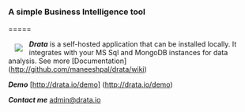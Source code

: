 
### A simple Business Intelligence tool
=====

<a href="http://drata.io"><img src="https://github.com/maneeshpal/drata/wiki/images/logo_main.png" align="left" hspace="13" vspace="8"></a>

***Drata*** is a self-hosted application that can be installed locally. It integrates with your MS Sql and MongoDB instances for data analysis. See more [Documentation] (http://github.com/maneeshpal/drata/wiki)

***Demo*** [http://drata.io/demo] (http://drata.io/demo)

***Contact me*** admin@drata.io
